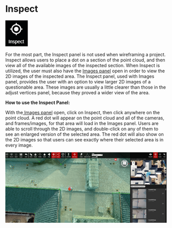# Inspect

![No hotkey available](../.gitbook/assets/inspect-button.png)

For the most part, the Inspect panel is not used when wireframing a project. Inspect allows users to place a dot on a section of the point cloud, and then view all of the available images of the inspected section. When Inspect is utilized, the user must also have the [Images panel](../images.md) open in order to view the 2D images of the inspected area.  The Inspect panel, used with Images panel, provides the user with an option to view larger 2D images of a questionable area. These images are usually a little clearer than those in the adjust vertices panel, because they proved a wider view of the area.

**How to use the Inspect Panel:**

With the[ Images panel](../images.md) open, click on Inspect, then click anywhere on the point cloud. A red dot will appear on the point cloud and all of the cameras, and frames/images, for that area will load in the Images panel. Users are able to scroll through the 2D images, and double-click on any of them to see an enlarged version of the selected area. The red dot will also show on the 2D images so that users can see exactly where their selected area is in every image.

![](../.gitbook/assets/inspect-example_qaproject8583.gif)

